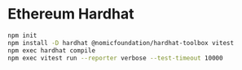 # Ethereum Hardhat

```zsh
npm init
npm install -D hardhat @nomicfoundation/hardhat-toolbox vitest
npm exec hardhat compile
npm exec vitest run --reporter verbose --test-timeout 10000
```
